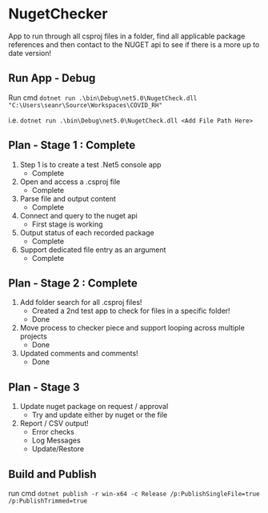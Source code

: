 # NugetChecker

App to run through all csproj files in a folder, find all applicable package references and then contact to the NUGET api to see if there is a more up to date version!

## Run App - Debug

Run cmd `dotnet run .\bin\Debug\net5.0\NugetCheck.dll "C:\Users\seanr\Source\Workspaces\COVID_RH"`

i.e. `dotnet run .\bin\Debug\net5.0\NugetCheck.dll <Add File Path Here>`

## Plan - Stage 1 : Complete

1. Step 1 is to create a test .Net5 console app
   - Complete
2. Open and access a .csproj file
   - Complete
3. Parse file and output content
   - Complete
4. Connect and query to the nuget api
   - First stage is working
5. Output status of each recorded package
   - Complete
6. Support dedicated file entry as an argument
   - Complete

## Plan - Stage 2 : Complete

1. Add folder search for all .csproj files!
   - Created a 2nd test app to check for files in a specific folder!
   - Done
2. Move process to checker piece and support looping across multiple projects
   - Done
3. Updated comments and comments!
   - Done

## Plan - Stage 3

1. Update nuget package on request / approval
   - Try and update either by nuget or the file
2. Report / CSV output!
   - Error checks
   - Log Messages
   - Update/Restore

## Build and Publish

run cmd `dotnet publish -r win-x64 -c Release /p:PublishSingleFile=true /p:PublishTrimmed=true`
